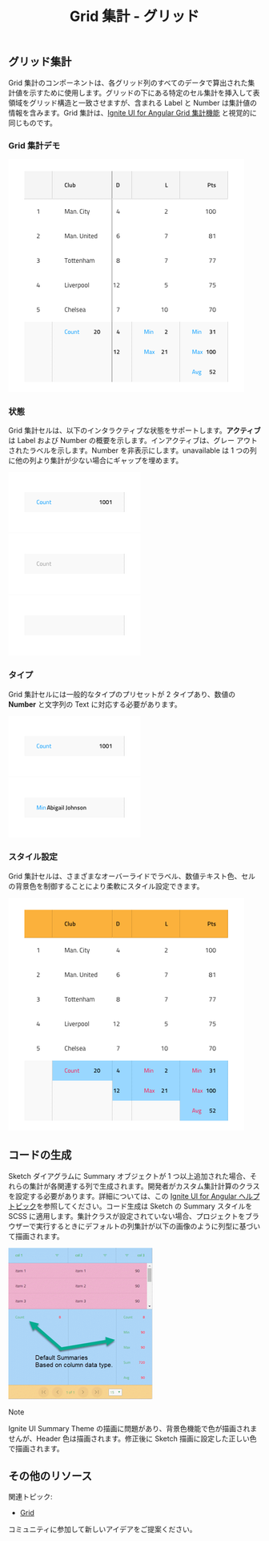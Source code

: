 ﻿---
title: Grid 集計 - グリッド
_description: Grid 集計は、すべてのデータで算出した集計値を各 Grid 列に示します。
_keywords: デザイン システム, Sketch, Ignite UI for Angular, Grid 機能, UI ライブラリ, ウィジェット
_language: ja
---

## グリッド集計

Grid 集計のコンポーネントは、各グリッド列のすべてのデータで算出された集計値を示すために使用します。グリッドの下にある特定のセル集計を挿入して表領域をグリッド構造と一致させますが、含まれる Label と Number は集計値の情報を含みます。Grid 集計は、[Ignite UI for Angular Grid 集計機能](https://jp.infragistics.com/products/ignite-ui-angular/angular/components/grid/summaries.html) と視覚的に同じものです。


### Grid 集計デモ

<img class="responsive-img" src="../images/grid_summaries_demo.png" srcset="../images/grid_summaries_demo@2x.png 2x" />

### 状態

Grid 集計セルは、以下のインタラクティブな状態をサポートします。**アクティブ**は Label および Number の概要を示します。インアクティブは、グレー アウトされたラベルを示します。Number を非表示にします。unavailable は 1 つの列に他の列より集計が少ない場合にギャップを埋めます。

<img class="responsive-img" src="../images/grid_cell_summary_active.png" srcset="../images/grid_cell_summary_active@2x.png 2x" />
<img class="responsive-img" src="../images/grid_cell_summary_inactive.png" srcset="../images/grid_cell_summary_inactive@2x.png 2x" />
<img class="responsive-img" src="../images/grid_cell_summary_unavailable.png" srcset="../images/grid_cell_summary_unavailable@2x.png 2x" />

### タイプ

Grid 集計セルには一般的なタイプのプリセットが 2 タイプあり、数値の **Number** と文字列の Text に対応する必要があります。

<img class="responsive-img" src="../images/grid_cell_summary_number.png" srcset="../images/grid_cell_summary_number@2x.png 2x" />
<img class="responsive-img" src="../images/grid_cell_summary_text.png" srcset="../images/grid_cell_summary_text@2x.png 2x" />

### スタイル設定

Grid 集計セルは、さまざまなオーバーライドでラベル、数値テキスト色、セルの背景色を制御することにより柔軟にスタイル設定できます。

<img class="responsive-img" src="../images/grid_summaries_styling.png" srcset="../images/grid_summaries_styling@2x.png 2x" />

## コードの生成

Sketch ダイアグラムに Summary オブジェクトが 1 つ以上追加された場合、それらの集計が各関連する列で生成されます。開発者がカスタム集計計算のクラスを設定する必要があります。詳細については、この [Ignite UI for Angular ヘルプ トピック](https://jp.infragistics.com/products/ignite-ui-angular/angular/components/grid_summaries.html)を参照してください。コード生成は Sketch の Summary スタイルを SCSS に適用します。集計クラスが設定されていない場合、プロジェクトをブラウザーで実行するときにデフォルトの列集計が以下の画像のように列型に基づいて描画されます。

<img class="responsive-img" src="../images/grid_summaries_codegen.png" />

> [!Note]
> Ignite UI Summary Theme の描画に問題があり、背景色機能で色が描画されませんが、Header 色は描画されます。修正後に Sketch 描画に設定した正しい色で描画されます。

## その他のリソース

関連トピック:

- [Grid](grid.md)
  <div class="divider--half"></div>

コミュニティに参加して新しいアイデアをご提案ください。


